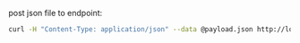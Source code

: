 post json file to endpoint:
```bash
curl -H "Content-Type: application/json" --data @payload.json http://localhost/page
```
